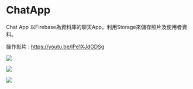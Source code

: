 # ChatApp

Chat App
以Firebase為資料庫的聊天App，利用Storage來儲存照片及使用者資料。

操作影片 : https://youtu.be/lPe1XJdGDSg

![](https://images.cakeresume.com/82MYN/lencatshark/f1ddee6d-3853-44e3-96fc-03683561074a.jpg)

![](https://images.cakeresume.com/82MYN/lencatshark/db814c80-ae22-4c56-b4fb-7b228bb5f3a8.jpg)

![](https://images.cakeresume.com/82MYN/lencatshark/8812372a-27cd-4459-aea9-859a97dcd67b.jpg)
